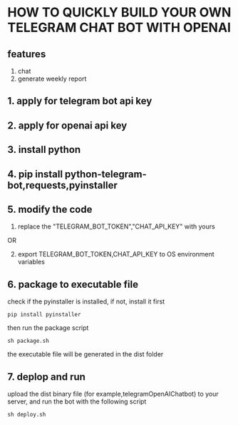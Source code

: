 # HOW TO QUICKLY BUILD YOUR OWN TELEGRAM CHAT BOT WITH OPENAI

## features
1. chat
2. generate weekly report


## 1. apply for telegram bot api key

## 2. apply for openai api key

## 3. install python

## 4. pip install python-telegram-bot,requests,pyinstaller

## 5. modify the code
1. replace the "TELEGRAM_BOT_TOKEN","CHAT_API_KEY"  with yours

OR 

2. export TELEGRAM_BOT_TOKEN,CHAT_API_KEY to OS environment variables

## 6. package to executable file
check if the pyinstaller is installed, if not, install it first
```
pip install pyinstaller
```
then run the package script
```
sh package.sh
```
the executable file will be generated in the dist folder

## 7. deplop and run
upload the dist binary file (for example,telegramOpenAIChatbot) to your server, and run the bot
with the following script
```
sh deploy.sh
```